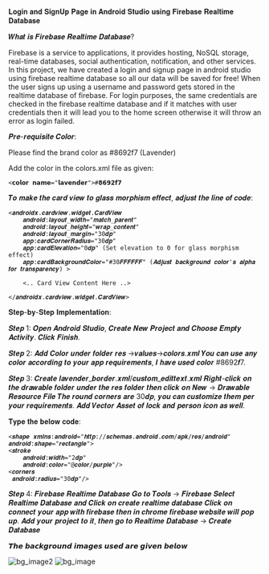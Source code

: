 𝐋𝐨𝐠𝐢𝐧 𝐚𝐧𝐝 𝐒𝐢𝐠𝐧𝐔𝐩 𝐏𝐚𝐠𝐞 𝐢𝐧 𝐀𝐧𝐝𝐫𝐨𝐢𝐝 𝐒𝐭𝐮𝐝𝐢𝐨 𝐮𝐬𝐢𝐧𝐠 𝐅𝐢𝐫𝐞𝐛𝐚𝐬𝐞 𝐑𝐞𝐚𝐥𝐭𝐢𝐦𝐞 𝐃𝐚𝐭𝐚𝐛𝐚𝐬𝐞

𝑾𝒉𝒂𝒕 𝒊𝒔 𝑭𝒊𝒓𝒆𝒃𝒂𝒔𝒆 𝑹𝒆𝒂𝒍𝒕𝒊𝒎𝒆 𝑫𝒂𝒕𝒂𝒃𝒂𝒔𝒆?

Firebase is a service to applications, it provides hosting, NoSQL storage, real-time databases, social authentication, notification, and other services.
In this project, we have created a login and signup page in android studio using firebase realtime database so all our data will be saved for free! When the user signs up using a username and password gets stored in the realtime database of firebase.
For login purposes, the same credentials are checked in the firebase realtime database and if it matches with user credentials then it will lead you to the home screen otherwise it will throw an error as login failed.

𝑷𝒓𝒆-𝒓𝒆𝒒𝒖𝒊𝒔𝒊𝒕𝒆 𝑪𝒐𝒍𝒐𝒓:

Please find the brand color as #8692f7 (Lavender)

Add the color in the colors.xml file as given:

    <𝗰𝗼𝗹𝗼𝗿 𝗻𝗮𝗺𝗲="𝗹𝗮𝘃𝗲𝗻𝗱𝗲𝗿">#𝟴𝟲𝟵𝟮𝗳𝟳

𝑻𝒐 𝒎𝒂𝒌𝒆 𝒕𝒉𝒆 𝒄𝒂𝒓𝒅 𝒗𝒊𝒆𝒘 𝒕𝒐 𝒈𝒍𝒂𝒔𝒔 𝒎𝒐𝒓𝒑𝒉𝒊𝒔𝒎 𝒆𝒇𝒇𝒆𝒄𝒕, 𝒂𝒅𝒋𝒖𝒔𝒕 𝒕𝒉𝒆 𝒍𝒊𝒏𝒆 𝒐𝒇 𝒄𝒐𝒅𝒆:

    <𝒂𝒏𝒅𝒓𝒐𝒊𝒅𝒙.𝒄𝒂𝒓𝒅𝒗𝒊𝒆𝒘.𝒘𝒊𝒅𝒈𝒆𝒕.𝑪𝒂𝒓𝒅𝑽𝒊𝒆𝒘
        𝒂𝒏𝒅𝒓𝒐𝒊𝒅:𝒍𝒂𝒚𝒐𝒖𝒕_𝒘𝒊𝒅𝒕𝒉="𝒎𝒂𝒕𝒄𝒉_𝒑𝒂𝒓𝒆𝒏𝒕"
        𝒂𝒏𝒅𝒓𝒐𝒊𝒅:𝒍𝒂𝒚𝒐𝒖𝒕_𝒉𝒆𝒊𝒈𝒉𝒕="𝒘𝒓𝒂𝒑_𝒄𝒐𝒏𝒕𝒆𝒏𝒕"
        𝒂𝒏𝒅𝒓𝒐𝒊𝒅:𝒍𝒂𝒚𝒐𝒖𝒕_𝒎𝒂𝒓𝒈𝒊𝒏="30𝒅𝒑"
        𝒂𝒑𝒑:𝒄𝒂𝒓𝒅𝑪𝒐𝒓𝒏𝒆𝒓𝑹𝒂𝒅𝒊𝒖𝒔="30𝒅𝒑"
        𝒂𝒑𝒑:𝒄𝒂𝒓𝒅𝑬𝒍𝒆𝒗𝒂𝒕𝒊𝒐𝒏="0𝒅𝒑" (Set elevation to 0 for glass morphism effect)
        𝒂𝒑𝒑:𝒄𝒂𝒓𝒅𝑩𝒂𝒄𝒌𝒈𝒓𝒐𝒖𝒏𝒅𝑪𝒐𝒍𝒐𝒓="#30𝑭𝑭𝑭𝑭𝑭𝑭" (𝑨𝒅𝒋𝒖𝒔𝒕 𝒃𝒂𝒄𝒌𝒈𝒓𝒐𝒖𝒏𝒅 𝒄𝒐𝒍𝒐𝒓'𝒔 𝒂𝒍𝒑𝒉𝒂 𝒇𝒐𝒓 𝒕𝒓𝒂𝒏𝒔𝒑𝒂𝒓𝒆𝒏𝒄𝒚) >

        <.. Card View Content Here ..>
        
    </𝒂𝒏𝒅𝒓𝒐𝒊𝒅𝒙.𝒄𝒂𝒓𝒅𝒗𝒊𝒆𝒘.𝒘𝒊𝒅𝒈𝒆𝒕.𝑪𝒂𝒓𝒅𝑽𝒊𝒆𝒘>

𝐒𝐭𝐞𝐩-𝐛𝐲-𝐒𝐭𝐞𝐩 𝐈𝐦𝐩𝐥𝐞𝐦𝐞𝐧𝐭𝐚𝐭𝐢𝐨𝐧:

𝑺𝒕𝒆𝒑 1: 𝑶𝒑𝒆𝒏 𝑨𝒏𝒅𝒓𝒐𝒊𝒅 𝑺𝒕𝒖𝒅𝒊𝒐, 𝑪𝒓𝒆𝒂𝒕𝒆 𝑵𝒆𝒘 𝑷𝒓𝒐𝒋𝒆𝒄𝒕 𝒂𝒏𝒅 𝑪𝒉𝒐𝒐𝒔𝒆 𝑬𝒎𝒑𝒕𝒚 𝑨𝒄𝒕𝒊𝒗𝒊𝒕𝒚. 𝑪𝒍𝒊𝒄𝒌 𝑭𝒊𝒏𝒊𝒔𝒉.

𝑺𝒕𝒆𝒑 2: 𝑨𝒅𝒅 𝑪𝒐𝒍𝒐𝒓 𝒖𝒏𝒅𝒆𝒓 𝒇𝒐𝒍𝒅𝒆𝒓 𝒓𝒆𝒔 ->𝒗𝒂𝒍𝒖𝒆𝒔->𝒄𝒐𝒍𝒐𝒓𝒔.𝒙𝒎𝒍
  𝒀𝒐𝒖 𝒄𝒂𝒏 𝒖𝒔𝒆 𝒂𝒏𝒚 𝒄𝒐𝒍𝒐𝒓 𝒂𝒄𝒄𝒐𝒓𝒅𝒊𝒏𝒈 𝒕𝒐 𝒚𝒐𝒖𝒓 𝒂𝒑𝒑 𝒓𝒆𝒒𝒖𝒊𝒓𝒆𝒎𝒆𝒏𝒕𝒔, 𝑰 𝒉𝒂𝒗𝒆 𝒖𝒔𝒆𝒅 𝒄𝒐𝒍𝒐𝒓 #8692𝒇7.
  
𝑺𝒕𝒆𝒑 3: 𝑪𝒓𝒆𝒂𝒕𝒆 𝒍𝒂𝒗𝒆𝒏𝒅𝒆𝒓_𝒃𝒐𝒓𝒅𝒆𝒓.𝒙𝒎𝒍/𝒄𝒖𝒔𝒕𝒐𝒎_𝒆𝒅𝒊𝒕𝒕𝒆𝒙𝒕.𝒙𝒎𝒍
  𝑹𝒊𝒈𝒉𝒕-𝒄𝒍𝒊𝒄𝒌 𝒐𝒏 𝒕𝒉𝒆 𝒅𝒓𝒂𝒘𝒂𝒃𝒍𝒆 𝒇𝒐𝒍𝒅𝒆𝒓 𝒖𝒏𝒅𝒆𝒓 𝒕𝒉𝒆 𝒓𝒆𝒔 𝒇𝒐𝒍𝒅𝒆𝒓 𝒕𝒉𝒆𝒏 𝒄𝒍𝒊𝒄𝒌 𝒐𝒏 𝑵𝒆𝒘 -> 𝑫𝒓𝒂𝒘𝒂𝒃𝒍𝒆 𝑹𝒆𝒔𝒐𝒖𝒓𝒄𝒆 𝑭𝒊𝒍𝒆
  𝑻𝒉𝒆 𝒓𝒐𝒖𝒏𝒅 𝒄𝒐𝒓𝒏𝒆𝒓𝒔 𝒂𝒓𝒆 30𝒅𝒑, 𝒚𝒐𝒖 𝒄𝒂𝒏 𝒄𝒖𝒔𝒕𝒐𝒎𝒊𝒛𝒆 𝒕𝒉𝒆𝒎 𝒑𝒆𝒓 𝒚𝒐𝒖𝒓 𝒓𝒆𝒒𝒖𝒊𝒓𝒆𝒎𝒆𝒏𝒕𝒔.
  𝑨𝒅𝒅 𝑽𝒆𝒄𝒕𝒐𝒓 𝑨𝒔𝒔𝒆𝒕 𝒐𝒇 𝒍𝒐𝒄𝒌 𝒂𝒏𝒅 𝒑𝒆𝒓𝒔𝒐𝒏 𝒊𝒄𝒐𝒏 𝒂𝒔 𝒘𝒆𝒍𝒍.

𝐓𝐲𝐩𝐞 𝐭𝐡𝐞 𝐛𝐞𝐥𝐨𝐰 𝐜𝐨𝐝𝐞:

    <𝒔𝒉𝒂𝒑𝒆 𝒙𝒎𝒍𝒏𝒔:𝒂𝒏𝒅𝒓𝒐𝒊𝒅="𝒉𝒕𝒕𝒑://𝒔𝒄𝒉𝒆𝒎𝒂𝒔.𝒂𝒏𝒅𝒓𝒐𝒊𝒅.𝒄𝒐𝒎/𝒂𝒑𝒌/𝒓𝒆𝒔/𝒂𝒏𝒅𝒓𝒐𝒊𝒅"
    𝒂𝒏𝒅𝒓𝒐𝒊𝒅:𝒔𝒉𝒂𝒑𝒆="𝒓𝒆𝒄𝒕𝒂𝒏𝒈𝒍𝒆">
    <𝒔𝒕𝒓𝒐𝒌𝒆
        𝒂𝒏𝒅𝒓𝒐𝒊𝒅:𝒘𝒊𝒅𝒕𝒉="2𝒅𝒑"
        𝒂𝒏𝒅𝒓𝒐𝒊𝒅:𝒄𝒐𝒍𝒐𝒓="@𝒄𝒐𝒍𝒐𝒓/𝒑𝒖𝒓𝒑𝒍𝒆"/>
    <𝒄𝒐𝒓𝒏𝒆𝒓𝒔
     𝒂𝒏𝒅𝒓𝒐𝒊𝒅:𝒓𝒂𝒅𝒊𝒖𝒔="30𝒅𝒑"/>

𝑺𝒕𝒆𝒑 4: 𝑭𝒊𝒓𝒆𝒃𝒂𝒔𝒆 𝑹𝒆𝒂𝒍𝒕𝒊𝒎𝒆 𝑫𝒂𝒕𝒂𝒃𝒂𝒔𝒆
  𝑮𝒐 𝒕𝒐 𝑻𝒐𝒐𝒍𝒔 -> 𝑭𝒊𝒓𝒆𝒃𝒂𝒔𝒆
  𝑺𝒆𝒍𝒆𝒄𝒕 𝑹𝒆𝒂𝒍𝒕𝒊𝒎𝒆 𝑫𝒂𝒕𝒂𝒃𝒂𝒔𝒆 𝒂𝒏𝒅 𝑪𝒍𝒊𝒄𝒌 𝒐𝒏 𝒄𝒓𝒆𝒂𝒕𝒆 𝒓𝒆𝒂𝒍𝒕𝒊𝒎𝒆 𝒅𝒂𝒕𝒂𝒃𝒂𝒔𝒆
  𝑪𝒍𝒊𝒄𝒌 𝒐𝒏 𝒄𝒐𝒏𝒏𝒆𝒄𝒕 𝒚𝒐𝒖𝒓 𝒂𝒑𝒑 𝒘𝒊𝒕𝒉 𝒇𝒊𝒓𝒆𝒃𝒂𝒔𝒆 𝒕𝒉𝒆𝒏 𝒊𝒏 𝒄𝒉𝒓𝒐𝒎𝒆 𝒇𝒊𝒓𝒆𝒃𝒂𝒔𝒆 𝒘𝒆𝒃𝒔𝒊𝒕𝒆 𝒘𝒊𝒍𝒍 𝒑𝒐𝒑 𝒖𝒑.
  𝑨𝒅𝒅 𝒚𝒐𝒖𝒓 𝒑𝒓𝒐𝒋𝒆𝒄𝒕 𝒕𝒐 𝒊𝒕, 𝒕𝒉𝒆𝒏 𝒈𝒐 𝒕𝒐 𝑹𝒆𝒂𝒍𝒕𝒊𝒎𝒆 𝑫𝒂𝒕𝒂𝒃𝒂𝒔𝒆 -> 𝑪𝒓𝒆𝒂𝒕𝒆 𝑫𝒂𝒕𝒂𝒃𝒂𝒔𝒆

  𝙏𝙝𝙚 𝙗𝙖𝙘𝙠𝙜𝙧𝙤𝙪𝙣𝙙 𝙞𝙢𝙖𝙜𝙚𝙨 𝙪𝙨𝙚𝙙 𝙖𝙧𝙚 𝙜𝙞𝙫𝙚𝙣 𝙗𝙚𝙡𝙤𝙬

![bg_image2](https://github.com/SARATH0899/simple_login_app/assets/117584193/75fe184b-a8e1-4f40-b729-4e19ab8802d1)
![bg_image](https://github.com/SARATH0899/simple_login_app/assets/117584193/d7aaa345-f87f-4e10-a19c-62b248dc7cb9)
